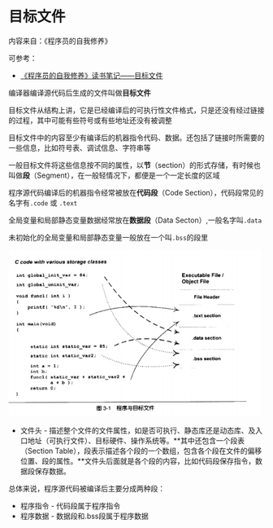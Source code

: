 # 目标文件

内容来自：《程序员的自我修养》

可参考：

+ [《程序员的自我修养》读书笔记——目标文件](https://www.jianshu.com/p/dd9b6b66ef25)



编译器编译源代码后生成的文件叫做**目标文件**

目标文件从结构上讲，它是已经编译后的可执行性文件格式，只是还没有经过链接的过程，其中可能有些符号或有些地址还没有被调整



目标文件中的内容至少有编译后的机器指令代码、数据。还包括了链接时所需要的一些信息，比如符号表、调试信息、字符串等

一般目标文件将这些信息按不同的属性，以**节**（section）的形式存储，有时候也叫做**段**（Segment），在一般轻情况下，都便是一个一定长度的区域



程序源代码编译后的机器指令经常被放在**代码段**（Code Section），代码段常见的名字有`.code` 或 `.text`

全局变量和局部静态变量数据经常放在**数据段**（Data Secton）,一般名字叫`.data`

未初始化的全局变量和局部静态变量一般放在一个叫`.bss`的段里

![018](https://github.com/winfredzen/iOS-Basic/blob/master/%E8%AE%A1%E7%AE%97%E6%9C%BA%E5%9F%BA%E7%A1%80/images/018.png)

+ 文件头 - 描述整个文件的文件属性，如是否可执行、静态库还是动态库、及入口地址（可执行文件）、目标硬件、操作系统等。**其中还包含一个段表（Section Table），段表示描述各个段的一个数组，包含各个段在文件的偏移位置、段的属性。**文件头后面就是各个段的内容，比如代码段保存指令，数据段保存数据。

  

总体来说，程序源代码被编译后主要分成两种段：

+ 程序指令 - 代码段属于程序指令
+ 程序数据 - 数据段和.bss段属于程序数据




















